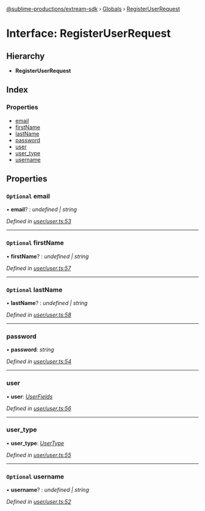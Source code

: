 [@sublime-productions/extream-sdk](../README.md) › [Globals](../globals.md) › [RegisterUserRequest](registeruserrequest.md)

# Interface: RegisterUserRequest

## Hierarchy

* **RegisterUserRequest**

## Index

### Properties

* [email](registeruserrequest.md#optional-email)
* [firstName](registeruserrequest.md#optional-firstname)
* [lastName](registeruserrequest.md#optional-lastname)
* [password](registeruserrequest.md#password)
* [user](registeruserrequest.md#user)
* [user_type](registeruserrequest.md#user_type)
* [username](registeruserrequest.md#optional-username)

## Properties

### `Optional` email

• **email**? : *undefined | string*

*Defined in [user/user.ts:53](https://github.com/Extream-SaaS/ex-sdk/blob/936e0b7/src/user/user.ts#L53)*

___

### `Optional` firstName

• **firstName**? : *undefined | string*

*Defined in [user/user.ts:57](https://github.com/Extream-SaaS/ex-sdk/blob/936e0b7/src/user/user.ts#L57)*

___

### `Optional` lastName

• **lastName**? : *undefined | string*

*Defined in [user/user.ts:58](https://github.com/Extream-SaaS/ex-sdk/blob/936e0b7/src/user/user.ts#L58)*

___

###  password

• **password**: *string*

*Defined in [user/user.ts:54](https://github.com/Extream-SaaS/ex-sdk/blob/936e0b7/src/user/user.ts#L54)*

___

###  user

• **user**: *[UserFields](userfields.md)*

*Defined in [user/user.ts:56](https://github.com/Extream-SaaS/ex-sdk/blob/936e0b7/src/user/user.ts#L56)*

___

###  user_type

• **user_type**: *[UserType](../enums/usertype.md)*

*Defined in [user/user.ts:55](https://github.com/Extream-SaaS/ex-sdk/blob/936e0b7/src/user/user.ts#L55)*

___

### `Optional` username

• **username**? : *undefined | string*

*Defined in [user/user.ts:52](https://github.com/Extream-SaaS/ex-sdk/blob/936e0b7/src/user/user.ts#L52)*
